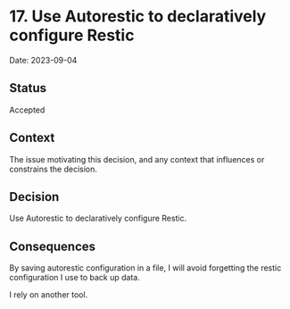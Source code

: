 # 17. Use Autorestic to declaratively configure Restic

Date: 2023-09-04

## Status

Accepted

## Context

The issue motivating this decision, and any context that influences or constrains the decision.

## Decision

Use Autorestic to declaratively configure Restic.

## Consequences

By saving autorestic configuration in a file, I will avoid forgetting the restic configuration I use to back up data.

I rely on another tool.
